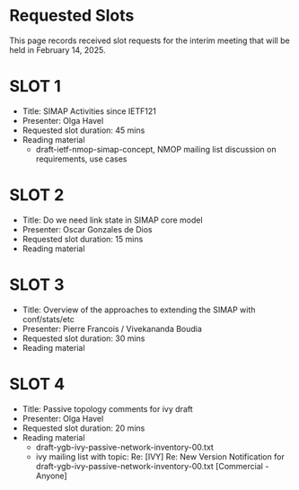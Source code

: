 # Requested Slots

This page records received slot requests for the interim meeting that will be held in February 14, 2025.

# SLOT 1 # 

* Title: SIMAP Activities since IETF121
* Presenter: Olga Havel
* Requested slot duration: 45 mins
* Reading material
   + draft-ietf-nmop-simap-concept, NMOP mailing list discussion on requirements, use cases
  
# SLOT 2 # 

* Title: Do we need link state in SIMAP core model
* Presenter: Oscar Gonzales de Dios
* Requested slot duration: 15 mins
* Reading material

# SLOT 3 # 

* Title:	Overview of the approaches to extending the SIMAP with conf/stats/etc
* Presenter: Pierre Francois / Vivekananda Boudia
* Requested slot duration: 30 mins
* Reading material

# SLOT 4 # 

* Title:	Passive topology comments for ivy draft
* Presenter: Olga Havel
* Requested slot duration: 20 mins
* Reading material
   + draft-ygb-ivy-passive-network-inventory-00.txt
   + ivy mailing list with topic: Re: [IVY] Re: New Version Notification for draft-ygb-ivy-passive-network-inventory-00.txt [Commercial - Anyone]
